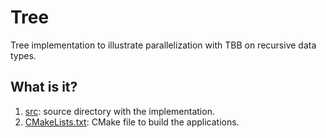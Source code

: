 # Tree

Tree implementation to illustrate parallelization with TBB on recursive data
types.

## What is it?

1. [src](src): source directory with the implementation.
1. [CMakeLists.txt](CMakeLists.txt): CMake file to build the applications.
